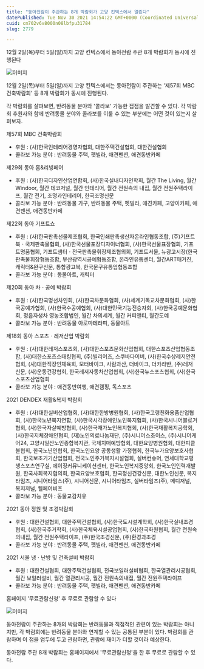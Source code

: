 ```yaml
---
title: "동아전람이 주관하는 8개 박람회가 고양 킨텍스에서 열린다"
datePublished: Tue Nov 30 2021 14:54:22 GMT+0000 (Coordinated Universal Time)
cuid: cm702v6v8000n08lbfpu31784
slug: 2779

---
```



12월 2일(목)부터 5일(일)까지 고양 킨텍스에서 동아전람 주관 8개 박람회가 동시에 진행된다

![이미지](https://cdn.hashnode.com/res/hashnode/image/upload/v1739253897678/3997a341-54da-4c30-b889-a4b8eaac94bb.jpeg)

12월 2일(목)부터 5일(일)까지 고양 킨텍스에서는 동아전람이 주관하는 '제57회 MBC 건축박람회' 등 8개 박람회가 동시에 진행된다.

각 박람회를 살펴보면, 반려동물 분야와 '콜라보' 가능한 접점을 발견할 수 있다. 각 박람회 후원사와 함께 반려동물 분야와 콜라보를 이룰 수 있는 부분에는 어떤 것이 있는지 살펴보자.

제57회 MBC 건축박람회

- 후원 : (사)한국인테리어경영자협회, 대한주택건설협회, 대한건설협회
- 콜라보 가능 분야 : 반려동물 주택, 펫빌라, 애견펜션, 애견동반카페

제29회 동아 홈&리빙페어

- 후원 : (사)한국디자인산업연합회, (사)한국실내디자인학회, 월간 The Living, 월간 Windoor, 월간 데코저널, 월간 인테리어, 월간 전원속의 내집, 월간 전원주택라이프, 월간 전기, 조명과인테리어, 한국조명신문
- 콜라보 가능 분야 : 반려동물 가구, 반려동물 주택, 펫빌라, 애견카페, 고양이카페, 애견펜션, 애견동반카페

제22회 동아 기프트쇼

- 후원 : (사)한국판촉선물제조협회, 한국인쇄판촉생산자온라인협동조합, (주)기프트북ㆍ국제판촉물협회, (사)한국선물포장디자이너협회, (사)한국선물표장협회, 기프트명품협회, 기프트샘터ㆍ전국판촉물휘장제조협의회, 기프트서울, 뉴광고시장(한국판촉물휘장협동조합, 부산광역시공예협동조합, 온라인유통센터, 월간ART매거진, 캐릭터&완구신문, 통합광고북, 한국문구유통업협동조합
- 콜라보 가능 분야 : 동물아트, 캐릭터

제20회 동아 차ㆍ공예 박람회

- 후원 : (사)한국명선차인회, (사)한국차문화협회, (사)세계기독교차문화협회, (사)한국공예가협회, (사)한국수공예협회, (사)대한민국기능전승자회, (사)한국공예문화협회, 정읍자생차 영농조합법인, 월간 차의세계, 월간 커피앤티, 월간도예
- 콜라보 가능 분야 : 반려동물 아로마테라피, 동물아트

제18회 동아 스포츠ㆍ레저산업 박람회

- 후원 : (사)대한레저스포츠회, (사)대한스포츠문화산업협회, 대한스포츠산업협동조합, (사)대한스포츠스태킹협회, (주)빌리어즈, 스쿠바다이버, (사)한국수상레저안전협회, (사)대한직장인체육회, 모터바이크, 사람과산, 더바이크, 더카라반, (주)레저신문, (사)운동건강협회, 한국레저자동차산업협회, (사)한국뉴스포츠협회, (사)한국스포츠산업협회
- 콜라보 가능 분야 : 애견동반여행, 애견캠핑, 독스포츠

2021 DENDEX 재활&복지 박람회

- 후원 : (사)대한실버산업협회, (사)대한한방병원협회, (사)한국고령친화용품산업협회, (사)한국노년복지연합, (사)한국시각장애인노인복지협회, (사)한국시니어블로거협회, (사)한국자살예방협회, (사)한국재가노인복지협회, (사)한국재활복지공학회, (사)한국지체장애인협회, (재)노인의료나눔재단, (주)시니어스초이스, (주)시니어케어24, 고양시일산노인종합복지관, 국제치매예방협회, 대한요양병원협회, 대한피클볼협회, 한국노년인협회, 한국노인요양 공동생활 가정협회, 한국누가요양보호사협회, 한국보조기기산업협회, 전국노인주거복지시설협회, 실버컨슈머, 연세대학교평생스포츠연구실, 에이징커뮤니케이션센터, 한국노인복지중앙회, 한국노인인력개발원, 한국사회복지협의회, 한국요양보호협회, 한국정신건강신문, 대한노인신문, 복지타임즈, 시니어타임스(주), 시니어신문, 시니어타임즈, 실버타임즈(주), 메디저널, 복지저널, 웰페어비즈
- 콜라보 가능 분야 : 동물교감치유

2021 동아 정원 및 조경박람회

- 후원 : 대한건설협회, 대한주택건설협회, (사)한국도시설계학회, (사)한국실내조경협회, (사)한국주거학회, (사)한국체육시설공업협회, (사)한국화원협회, 월간 전원속의내집, 월간 전원주택라이프, (주)한국조경신문, (주)환경과조경
- 콜라보 가능 분야 : 반려동물 주택, 펫빌라, 애견펜션, 애견동반카페

2021 서울 냉ㆍ난방 및 건축설비 박람회

- 후원 : 대한건설협회, 대한주택건설협회, 전국보일러설비협회, 한국열관리시공협회, 월간 보일러설비, 월간 열관리시공, 월간 전원속의내집, 월간 전원주택라이프
- 콜라보 가능 분야 : 반려동물 주택, 펫빌라, 애견펜션, 애견동반카페

홈페이지 '무료관람신청' 후 무료로 관람할 수 있다

![이미지](https://cdn.hashnode.com/res/hashnode/image/upload/v1739253899317/8205eabb-39a9-4fc0-904c-f92ac0f4fa75.jpeg)

동아전람이 주관하는 8개의 박람회는 반려동물과 직접적인 관련이 있는 박람회는 아니지만, 각 박람회에는 반려동물 분야와 연계할 수 있는 공통된 부분이 있다. 박람회를 관람하며 이 점을 염두에 두고 관람하면, 관람에 재미가 더할 것이라 예상한다.

동아전람 주관 8개 박람회는 홈페이지에서 '무료관람신청'을 한 후 무료로 관람할 수 있다.